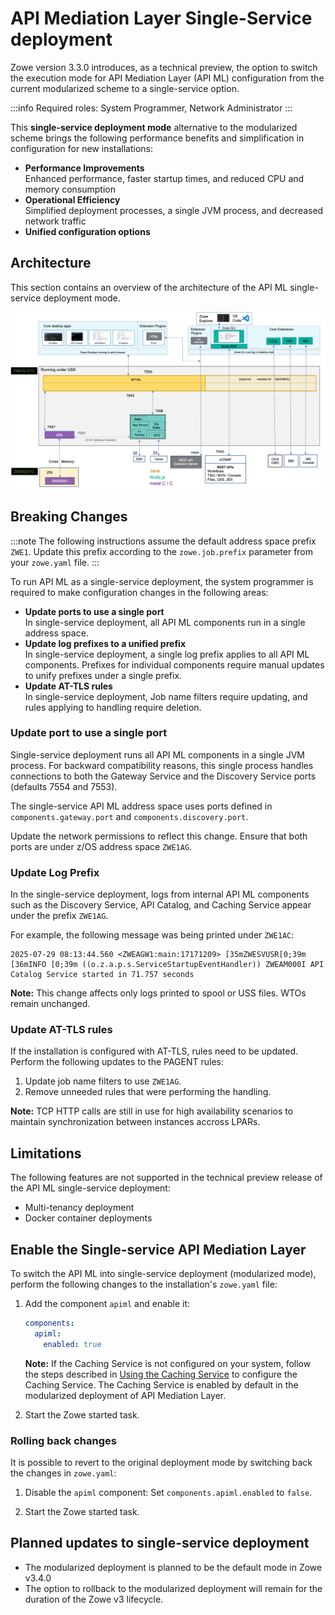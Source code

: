 # API Mediation Layer Single-Service deployment

Zowe version 3.3.0 introduces, as a technical preview, the option to switch the execution mode for API Mediation Layer (API ML) configuration from the current modularized scheme to a single-service option.

:::info
Required roles: System Programmer, Network Administrator
:::

This **single-service deployment mode** alternative to the modularized scheme brings the following performance benefits and simplification in configuration for new installations:

* **Performance Improvements**  
Enhanced performance, faster startup times, and reduced CPU and memory consumption
* **Operational Efficiency**  
Simplified deployment processes, a single JVM process, and decreased network traffic
* **Unified configuration options**

## Architecture

This section contains an overview of the architecture of the API ML single-service deployment mode.

![Zowe API ML Single-service Architecture Diagram](../../images/common/zowe-architecture-apiml-single-service.png)
<!-- TODO
Diagram
Data flows
Use the example from the current architecture diagram?
 -->

## Breaking Changes

:::note
The following instructions assume the default address space prefix `ZWE1`. Update this prefix according to the `zowe.job.prefix` parameter from your `zowe.yaml` file.
:::

To run API ML as a single-service deployment, the system programmer is required to make configuration changes in the following areas:

* **Update ports to use a single port**  
In single-service deployment, all API ML components run in a single address space. 
* **Update log prefixes to a unified prefix**  
In single-service deployment, a single log prefix applies to all API ML components. Prefixes for individual components require manual updates to unify prefixes under a single prefix. 
* **Update AT-TLS rules**   
In single-service deployment, Job name filters require updating, and rules applying to handling require deletion. 


### Update port to use a single port

Single-service deployment runs all API ML components in a single JVM process. For backward compatibility reasons, this single process handles connections to both the Gateway Service and the Discovery Service ports (defaults 7554 and 7553).

The single-service API ML address space uses ports defined in `components.gateway.port` and `components.discovery.port`.

Update the network permissions to reflect this change. Ensure that both ports are under z/OS address space `ZWE1AG`. 

### Update Log Prefix

In the single-service deployment, logs from internal API ML components such as the Discovery Service, API Catalog, and Caching Service appear under the prefix `ZWE1AG`.

For example, the following message was being printed under `ZWE1AC`:

```plaintext
2025-07-29 08:13:44.560 <ZWEAGW1:main:17171209> [35mZWESVUSR[0;39m [36mINFO [0;39m ((o.z.a.p.s.ServiceStartupEventHandler)) ZWEAM000I API Catalog Service started in 71.757 seconds
```

**Note:** This change affects only logs printed to spool or USS files. WTOs remain unchanged.

### Update AT-TLS rules

If the installation is configured with AT-TLS, rules need to be updated. Perform the following updates to the PAGENT rules:

1. Update job name filters to use `ZWE1AG`.
2. Remove unneeded rules that were performing the handling.

**Note:** TCP HTTP calls are still in use for high availability scenarios to maintain synchronization between instances accross LPARs.

## Limitations

The following features are not supported in the technical preview release of the API ML single-service deployment:

* Multi-tenancy deployment
* Docker container deployments

## Enable the Single-service API Mediation Layer

To switch the API ML into single-service deployment (modularized mode), perform the following changes to the installation's `zowe.yaml` file:

1. Add the component `apiml` and enable it:

    ```yaml
    components:
      apiml:
        enabled: true
    ```

    **Note:** If the Caching Service is not configured on your system, follow the steps described in [Using the Caching Service](./api-mediation-caching-service.md) to configure the Caching Service. The Caching Service is enabled by default in the modularized deployment of API Mediation Layer.

2. Start the Zowe started task.

### Rolling back changes

It is possible to revert to the original deployment mode by switching back the changes in `zowe.yaml`:

1. Disable the `apiml` component:
    Set `components.apiml.enabled` to `false`.

2. Start the Zowe started task.

## Planned updates to single-service deployment

* The modularized deployment is planned to be the default mode in Zowe v3.4.0
* The option to rollback to the modularized deployment will remain for the duration of the Zowe v3 lifecycle.
